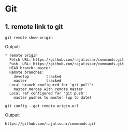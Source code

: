 # Git

## 1. remote link to git

   `git remote show origin`

Output:

```
* remote origin
  Fetch URL: https://github.com/rajatissar/commands.git
  Push  URL: https://github.com/rajatissar/commands.git
  HEAD branch: master
  Remote branches:
    develop        tracked
    master         tracked
  Local branch configured for 'git pull':
    master merges with remote master
  Local ref configured for 'git push':
    master pushes to master (up to date)
```
`git config --get remote.origin.url`

Output:

```
https://github.com/rajatissar/commands.git
```
